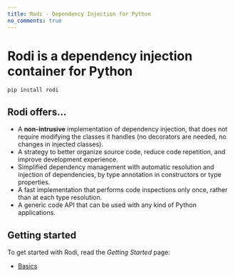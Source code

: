 ```yaml
---
title: Rodi - Dependency Injection for Python
no_comments: true
---
```


# Rodi is a dependency injection container for Python

```shell
pip install rodi
```

## Rodi offers...

- A **non-intrusive** implementation of dependency injection, that does not
  require modifying the classes it handles (no decorators are needed, no
  changes in injected classes).
- A strategy to better organize source code, reduce code repetition, and
  improve development experience.
- Simplified dependency management with automatic resolution and injection of
  dependencies, by type annotation in constructors or type properties.
- A fast implementation that performs code inspections only once, rather than
  at each type resolution.
- A generic code API that can be used with any kind of Python applications.

## Getting started

To get started with Rodi, read the _Getting Started_ page:

- [Basics](./getting-started.md)

